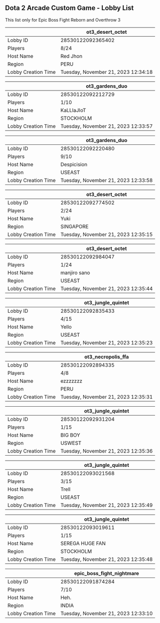 ## Dota 2 Arcade Custom Game - Lobby List

This list only for Epic Boss Fight Reborn and Overthrow 3

|  | ot3_desert_octet |
| ------ | ------ |
| Lobby ID | 28530122092365402 |
| Players | 8/24 |
| Host Name | Red Jhon |
| Region | PERU |
| Lobby Creation Time | Tuesday, November 21, 2023 12:34:18 |


|  | ot3_gardens_duo |
| ------ | ------ |
| Lobby ID | 28530122092212729 |
| Players | 1/10 |
| Host Name | KaLLIaJIoT |
| Region | STOCKHOLM |
| Lobby Creation Time | Tuesday, November 21, 2023 12:33:57 |


|  | ot3_gardens_duo |
| ------ | ------ |
| Lobby ID | 28530122092220480 |
| Players | 9/10 |
| Host Name | Despicision |
| Region | USEAST |
| Lobby Creation Time | Tuesday, November 21, 2023 12:33:58 |


|  | ot3_desert_octet |
| ------ | ------ |
| Lobby ID | 28530122092774502 |
| Players | 2/24 |
| Host Name | Yuki |
| Region | SINGAPORE |
| Lobby Creation Time | Tuesday, November 21, 2023 12:35:15 |


|  | ot3_desert_octet |
| ------ | ------ |
| Lobby ID | 28530122092984047 |
| Players | 1/24 |
| Host Name | manjiro sano |
| Region | USEAST |
| Lobby Creation Time | Tuesday, November 21, 2023 12:35:44 |


|  | ot3_jungle_quintet |
| ------ | ------ |
| Lobby ID | 28530122092835433 |
| Players | 4/15 |
| Host Name | Yello |
| Region | USEAST |
| Lobby Creation Time | Tuesday, November 21, 2023 12:35:23 |


|  | ot3_necropolis_ffa |
| ------ | ------ |
| Lobby ID | 28530122092894335 |
| Players | 4/8 |
| Host Name | ezzzzzzz |
| Region | PERU |
| Lobby Creation Time | Tuesday, November 21, 2023 12:35:31 |


|  | ot3_jungle_quintet |
| ------ | ------ |
| Lobby ID | 28530122092931204 |
| Players | 1/15 |
| Host Name | BIG BOY |
| Region | USWEST |
| Lobby Creation Time | Tuesday, November 21, 2023 12:35:36 |


|  | ot3_jungle_quintet |
| ------ | ------ |
| Lobby ID | 28530122093021568 |
| Players | 3/15 |
| Host Name | Trell |
| Region | USEAST |
| Lobby Creation Time | Tuesday, November 21, 2023 12:35:49 |


|  | ot3_jungle_quintet |
| ------ | ------ |
| Lobby ID | 28530122093019611 |
| Players | 1/15 |
| Host Name | SEREGA HUGE FAN |
| Region | STOCKHOLM |
| Lobby Creation Time | Tuesday, November 21, 2023 12:35:48 |


|  | epic_boss_fight_nightmare |
| ------ | ------ |
| Lobby ID | 28530122091874284 |
| Players | 7/10 |
| Host Name | Heh. |
| Region | INDIA |
| Lobby Creation Time | Tuesday, November 21, 2023 12:33:10 |


